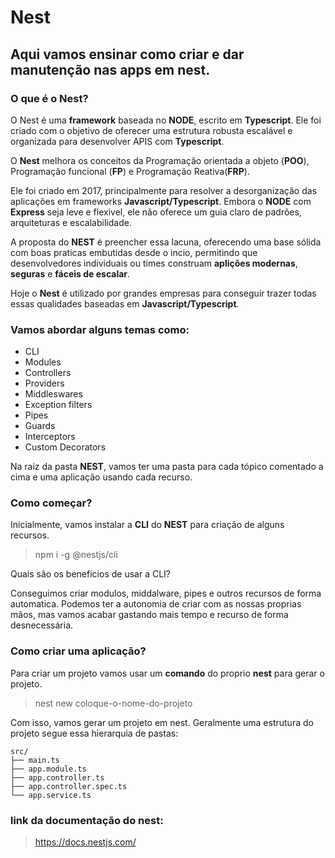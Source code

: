 # Nest

## Aqui vamos ensinar como criar e dar manutenção nas apps em nest. 

### O que é o Nest?

O Nest é uma **framework** baseada no **NODE**, escrito em **Typescript**. Ele foi criado com o objetivo de oferecer uma estrutura robusta escalável e organizada para desenvolver APIS com **Typescript**.

O **Nest** melhora os conceitos da Programação orientada a objeto (**POO**), Programação funcional (**FP**) e Programação Reativa(**FRP**).

Ele foi criado em 2017, principalmente para resolver a desorganização das aplicações em frameworks **Javascript/Typescript**. Embora o **NODE** com **Express** seja leve e flexivel, ele não oferece um guia claro de padrões, arquiteturas e escalabilidade.

A proposta do **NEST** é preencher essa lacuna, oferecendo uma base sólida com boas praticas embutidas desde o incio, permitindo que desenvolvedores individuais ou times construam **aplições modernas**, **seguras** e **fáceis de escalar**.

Hoje o **Nest** é utilizado por grandes empresas para conseguir trazer todas essas qualidades baseadas em **Javascript/Typescript**.

### Vamos abordar alguns temas como:

- CLI
- Modules
- Controllers
- Providers
- Middleswares
- Exception filters
- Pipes
- Guards
- Interceptors
- Custom Decorators

Na raiz da pasta **NEST**, vamos ter uma pasta para cada tópico comentado a cima e uma aplicação usando cada recurso.

### Como começar?

Inicialmente, vamos instalar a **CLI** do **NEST** para criação de alguns recursos. 

> npm i -g @nestjs/cli

Quais são os beneficios de usar a CLI?

Conseguimos criar modulos, middalware, pipes e outros recursos de forma automatica. Podemos ter a autonomia de criar com as nossas proprias mãos, mas vamos acabar gastando mais tempo e recurso de forma desnecessária.

### Como criar uma aplicação?

Para criar um projeto vamos usar um **comando** do proprio **nest** para gerar o projeto.

> nest new coloque-o-nome-do-projeto

Com isso, vamos gerar um projeto em nest. Geralmente uma estrutura do projeto segue essa hierarquia de pastas:

```
src/
├── main.ts
├── app.module.ts
├── app.controller.ts
├── app.controller.spec.ts
└── app.service.ts

```
### link da documentação do nest:

> https://docs.nestjs.com/